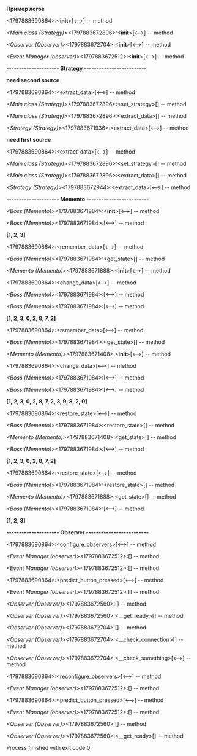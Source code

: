 **Пример логов**

<Manager>_<client>_<1797883690864>:<__init__>[<-->] -- method

<DataExtractor>_<Main class (Strategy)>_<1797883672896>:<__init__>[<-->] -- method

<DataVaultProxy>_<Observer (Observer)>_<1797883672704>:<__init__>[<-->] -- method

<PredictEventManager>_<Event Manager (observer)>_<1797883672512>:<__init__>[<-->] -- method

**--------------------- Strategy -------------------------**

**need second source**

<Manager>_<client>_<1797883690864>:<extract_data>[<-->] -- method

<DataExtractor>_<Main class (Strategy)>_<1797883672896>:<set_strategy>[<setter>] -- method

<DataExtractor>_<Main class (Strategy)>_<1797883672896>:<extract_data>[<call strategy method>] -- method

<Strategy2>_<Strategy (Strategy)>_<1797883671936>:<extract_data>[<-->] -- method

**need first source**

<Manager>_<client>_<1797883690864>:<extract_data>[<-->] -- method

<DataExtractor>_<Main class (Strategy)>_<1797883672896>:<set_strategy>[<setter>] -- method

<DataExtractor>_<Main class (Strategy)>_<1797883672896>:<extract_data>[<call strategy method>] -- method

<Strategy1>_<Strategy (Strategy)>_<1797883672944>:<extract_data>[<-->] -- method

**--------------------- Memento -------------------------**

<Data>_<Boss (Memento)>_<1797883671984>:<__init__>[<-->] -- method

<Data>_<Boss (Memento)>_<1797883671984>:<print>[<-->] -- method

**[1, 2, 3]**

<Manager>_<client>_<1797883690864>:<remember_data>[<-->] -- method

<Data>_<Boss (Memento)>_<1797883671984>:<get_state>[<memento getter>] -- method

<DataMemento>_<Memento (Memento)>_<1797883671888>:<__init__>[<-->] -- method

<Manager>_<client>_<1797883690864>:<change_data>[<-->] -- method

<Data>_<Boss (Memento)>_<1797883671984>:<extend>[<-->] -- method

<Data>_<Boss (Memento)>_<1797883671984>:<print>[<-->] -- method

**[1, 2, 3, 0, 2, 8, 7, 2]**

<Manager>_<client>_<1797883690864>:<remember_data>[<-->] -- method

<Data>_<Boss (Memento)>_<1797883671984>:<get_state>[<memento getter>] -- method

<DataMemento>_<Memento (Memento)>_<1797883671408>:<__init__>[<-->] -- method

<Manager>_<client>_<1797883690864>:<change_data>[<-->] -- method

<Data>_<Boss (Memento)>_<1797883671984>:<extend>[<-->] -- method

<Data>_<Boss (Memento)>_<1797883671984>:<print>[<-->] -- method

**[1, 2, 3, 0, 2, 8, 7, 2, 3, 9, 8, 2, 0]**

<Manager>_<client>_<1797883690864>:<restore_state>[<-->] -- method

<Data>_<Boss (Memento)>_<1797883671984>:<restore_state>[<state setter>] -- method

<DataMemento>_<Memento (Memento)>_<1797883671408>:<get_state>[<state getter>] -- method

<Data>_<Boss (Memento)>_<1797883671984>:<print>[<-->] -- method

**[1, 2, 3, 0, 2, 8, 7, 2]**

<Manager>_<client>_<1797883690864>:<restore_state>[<-->] -- method

<Data>_<Boss (Memento)>_<1797883671984>:<restore_state>[<state setter>] -- method

<DataMemento>_<Memento (Memento)>_<1797883671888>:<get_state>[<state getter>] -- method

<Data>_<Boss (Memento)>_<1797883671984>:<print>[<-->] -- method

**[1, 2, 3]**

**--------------------- Observer -------------------------**

<Manager>_<client>_<1797883690864>:<configure_observers>[<-->] -- method

<PredictEventManager>_<Event Manager (observer)>_<1797883672512>:<attach>[<attach observer>] -- method

<PredictEventManager>_<Event Manager (observer)>_<1797883672512>:<attach>[<attach observer>] -- method

<Manager>_<client>_<1797883690864>:<predict_button_pressed>[<-->] -- method

<PredictEventManager>_<Event Manager (observer)>_<1797883672512>:<notify>[<notify observers>] -- method

<Predictor>_<Observer (Observer)>_<1797883672560>:<update>[<do some preparation>] -- method

<Predictor>_<Observer (Observer)>_<1797883672560>:<__get_ready>[<preparation>] -- method

<DataVaultProxy>_<Observer (Observer)>_<1797883672704>:<update>[<do some preparation>] -- method

<DataVaultProxy>_<Observer (Observer)>_<1797883672704>:<__check_connection>[<preparation>] -- method

<DataVaultProxy>_<Observer (Observer)>_<1797883672704>:<__check_something>[<-->] -- method

<Manager>_<client>_<1797883690864>:<reconfigure_observers>[<-->] -- method

<PredictEventManager>_<Event Manager (observer)>_<1797883672512>:<detach>[<detach observer>] -- method

<Manager>_<client>_<1797883690864>:<predict_button_pressed>[<-->] -- method

<PredictEventManager>_<Event Manager (observer)>_<1797883672512>:<notify>[<notify observers>] -- method

<Predictor>_<Observer (Observer)>_<1797883672560>:<update>[<do some preparation>] -- method

<Predictor>_<Observer (Observer)>_<1797883672560>:<__get_ready>[<preparation>] -- method

Process finished with exit code 0
